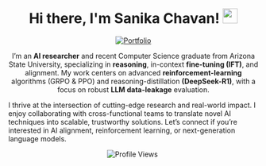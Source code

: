 <h1 align="center">Hi there, I'm Sanika Chavan! <img src="https://raw.githubusercontent.com/MartinHeinz/MartinHeinz/master/wave.gif" width="30px"></h1>

<p align="center">
  <a href="https://sanikac10.github.io/my-portfolio/">
    <img src="https://img.shields.io/badge/Portfolio-Visit-brightgreen?style=for-the-badge" alt="Portfolio ">
  </a>
</p>

<p align="center">
  I’m an <strong>AI researcher</strong> and recent Computer Science graduate from Arizona State University, specializing in  <strong>reasoning</strong>, in-context  <strong>fine-tuning (IFT)</strong>, and alignment. My work centers on advanced  <strong>reinforcement-learning</strong> algorithms (GRPO & PPO) and reasoning-distillation  <strong>(DeepSeek-R1)</strong>, with a focus on robust  <strong>LLM data-leakage</strong> evaluation.

I thrive at the intersection of cutting-edge research and real-world impact. I enjoy collaborating with cross-functional teams to translate novel AI techniques into scalable, trustworthy solutions. Let’s connect if you’re interested in AI alignment, reinforcement learning, or next-generation language models.
</p>


<p align="center">
  <!-- Profile Views -->
  <img src="https://komarev.com/ghpvc/?username=sanikac10&label=PROFILE+VIEWS" alt="Profile Views" />&nbsp; <br>
</p>

